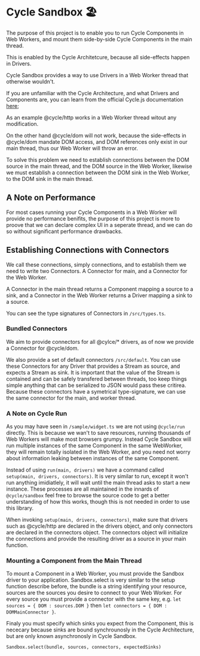 # Cycle Sandbox 🏖️

The purpose of this project is to enable you to run Cycle Components in Web Workers, and mount them side-by-side Cycle Components in the main thread.

This is enabled by the Cycle Architetcure, because all side-effects happen in Drivers.

Cycle Sandbox provides a way to use Drivers in a Web Worker thread that otherwise wouldn't.

If you are unfamiliar with the Cycle Architecture, and what Drivers and Components are, you can learn from the official Cycle.js documentation [here](https://cycle.js.org);

As an example @cycle/http works in a Web Worker thread witout any modification.

On the other hand @cycle/dom will not work, because the side-effects in @cycle/dom mandate DOM access, and DOM references only exist in our main thread, thus our Web Worker will throw an error.

To solve this problem we need to establish connections between the DOM source in the main thread, and the DOM source in the Web Worker, likewise we must establish a connection between the DOM sink in the Web Worker, to the DOM sink in the main thread.

## A Note on Performance

For most cases running your Cycle Components in a Web Worker will provide no performance benifits, the purpose of this project is more to proove that we can declare complex UI in a seperate thread, and we can do so without significant performance drawbacks.

## Establishing Connections with Connectors

We call these connections, simply connections, and to establish them we need to write two Connectors.
A Connector for main, and a Connector for the Web Worker.

A Connector in the main thread returns a Component mapping a source to a sink, and a Connector in the Web Worker returns a Driver mapping a sink to a source.

You can see the type signatures of Connectors in ```/src/types.ts```.

### Bundled Connectors

We aim to provide connectors for all @cylce/* drivers, as of now we provide a Connector for @cycle/dom. 

We also provide a set of default connectors ```/src/default```. You can use these Connectors for any Driver that provides a Stream as source, and expects a Stream as sink. It is important that the value of the Stream is contained and can be safely transfered between threads, too keep things simple anything that can be serialized to JSON would pass these critirea. Because these connectors have a symetrical type-signature, we can use the same connector for the main, and worker thread.

### A Note on Cycle Run

As you may have seen in ```/sample/widget.ts``` we are not using ```@cycle/run``` directly. This is because we wan't to save resources, running thousands of Web Workers will make most browsers grumpy. Instead Cycle Sandbox will run multiple instances of the same Component in the same WebWorker, they will remain totally isolated in the Web Worker, and you need not worry about information leaking between instances of the same Component.

Instead of using ```run(main, drivers)``` we have a command called ```setup(main, drivers, connectors)```. It is very similar to run, except it won't run anything imidiatlely, it will wait until the main thread asks to start a new instance. These processes are all maintained in the innards of ```@cycle/sandbox``` feel free to browse the source code to get a better understanding of how this works, though this is not needed in order to use this library.

When invoking ```setup(main, drivers, connectors)```, make sure that drivers such as @cycle/http are declared in the drivers object, and only connectors are declared in the connectors object. The connectors object will initialize the connections and provide the resulting driver as a source in your main function.

### Mounting a Component from the Main Thread

To mount a Component in a Web Worker, you must provide the Sandbox driver to your application.
Sandbox.select is very similar to the setup function describe before, the bundle is a string identifying your resource, sources are the sources you desire to connect to your Web Worker. For every source you must provide a connector with the same key, e.g. ```let sources = { DOM : sources.DOM }``` then ```let connectors = { DOM : DOMMainConnector }```. 

Finaly you must specify which sinks you expect from the Component, this is nececary because sinks are bound synchrounosly in the Cycle Architecture, but are only known asynchronosly in Cycle Sandbox.

```Sandbox.select(bundle, sources, connectors, expectedSinks)```
